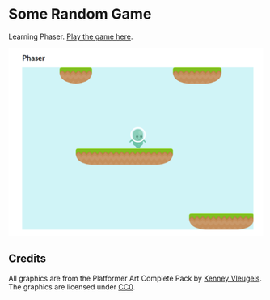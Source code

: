 # Some Random Game

Learning Phaser. [Play the game here](http://wallstrom.it/portfolio/spel/phaser/).

![screenshot from the game](screenshot-1.png)

## Credits
All graphics are from the Platformer Art Complete Pack by [Kenney Vleugels](http://www.kenney.nl). The graphics are licensed under [CC0](http://creativecommons.org/publicdomain/zero/1.0/).
